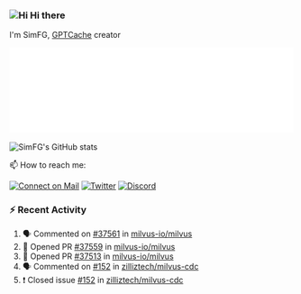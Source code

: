 ### <img src='https://qpluspicture.oss-cn-beijing.aliyuncs.com/6LjjQA/Hi.gif' alt='Hi' width="24"/> Hi there

I'm SimFG, [GPTCache](https://github.com/zilliztech/GPTCache) creator

![Metrics 👋](/metrics.plugin.followup.user.svg)

![SimFG's GitHub stats](https://github-readme-stats.vercel.app/api?username=SimFG&show_icons=true&theme=radical&count_private=true)

📫 How to reach me:

[![Connect on Mail](https://img.shields.io/badge/Ask%20me-anything-1abc9c.svg)](mailto:1142838399@qq.com)
[![Twitter](https://img.shields.io/twitter/follow/FogSim?style=social)](https://twitter.com/FogSim)
[![Discord](https://img.shields.io/discord/1092648432495251507?label=Discord&logo=discord)](https://discord.gg/Q8C6WEjSWV)

### :zap: Recent Activity

<!--START_SECTION:activity-->
1. 🗣 Commented on [#37561](https://github.com/milvus-io/milvus/issues/37561) in [milvus-io/milvus](https://github.com/milvus-io/milvus)
2. 💪 Opened PR [#37559](https://github.com/milvus-io/milvus/pull/37559) in [milvus-io/milvus](https://github.com/milvus-io/milvus)
3. 💪 Opened PR [#37513](https://github.com/milvus-io/milvus/pull/37513) in [milvus-io/milvus](https://github.com/milvus-io/milvus)
4. 🗣 Commented on [#152](https://github.com/zilliztech/milvus-cdc/issues/152) in [zilliztech/milvus-cdc](https://github.com/zilliztech/milvus-cdc)
5. ❗️ Closed issue [#152](https://github.com/zilliztech/milvus-cdc/issues/152) in [zilliztech/milvus-cdc](https://github.com/zilliztech/milvus-cdc)
<!--END_SECTION:activity-->

